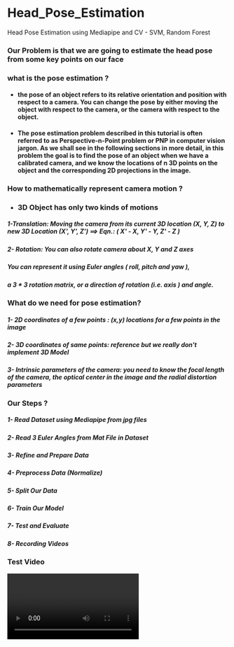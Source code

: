 # Head_Pose_Estimation
Head Pose Estimation using Mediapipe and CV - SVM, Random Forest

### Our Problem is that we are going to estimate the head pose from some key points on our face 

### what is the pose estimation ?
- #### the pose of an object refers to its relative orientation and position with respect to a camera. You can change the pose by either moving the object with respect to the camera, or the camera with respect to the object.
- #### The pose estimation problem described in this tutorial is often referred to as Perspective-n-Point problem or PNP in computer vision jargon. As we shall see in the following sections in more detail, in this problem the goal is to find the pose of an object when we have a calibrated camera, and we know the locations of n 3D points on the object and the corresponding 2D projections in the image.

### How to mathematically represent camera motion ?
- ### 3D Object has only two kinds of motions
##### 1-Translation: Moving the camera from its current 3D location (X, Y, Z) to new 3D Location (X', Y', Z') ==> Eqn.: ( X' - X, Y' - Y, Z' - Z )
##### 2- Rotation: You can also rotate camera about X, Y and Z axes

##### You can represent it using Euler angles ( roll, pitch and yaw ), 
##### a 3 * 3 rotation matrix, or a direction of rotation (i.e. axis ) and angle.

### What do we need for pose estimation?
##### 1- 2D coordinates of a few points : (x,y) locations for a few points in the image 
##### 2- 3D coordinates of same points: reference but we really don't implement 3D Model
##### 3- Intrinsic parameters of the camera: you need to know the focal length of the camera, the optical center in the image and the radial distortion parameters

### Our Steps ?
##### 1- Read Dataset using Mediapipe from jpg files
##### 2- Read 3 Euler Angles from Mat File in Dataset 
##### 3- Refine and Prepare Data
##### 4- Preprocess Data (Normalize)
##### 5- Split Our Data
##### 6- Train Our Model
##### 7- Test and Evaluate
##### 8- Recording Videos

### Test Video
<video src='output.mp4' autoplay></video>
